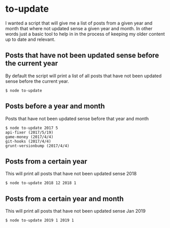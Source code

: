 # to-update

I wanted a script that will give me a list of posts from a given year and month that where not updated sense a given year and month. In other words just a basic tool to help in in the process of keeping my older content up to date and relevant.

## Posts that have not been updated sense before the current year

By default the script will print a list of all posts that have not been updated sense before the current year.

```
$ node to-update
```

## Posts before a year and month

Posts that have not been updated sense before that year and month

```
$ node to-update 2017 5
api-fixer (2017/5/19)
game-money (2017/4/4)
git-hooks (2017/4/4)
grunt-versionbump (2017/4/4)
```

## Posts from a certain year

This will print all posts that have not been updated sense 2018

```
$ node to-update 2018 12 2018 1
```

## Posts from a certain year and month

This will print all posts that have not been updated sense Jan 2019

```
$ node to-update 2019 1 2019 1
```
